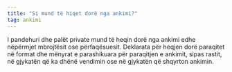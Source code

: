 ```yaml
---
title: "Si mund të hiqet dorë nga ankimi?"
tag: ankimi
---
```


I pandehuri dhe palët private mund të heqin dorë nga ankimi edhe nëpërmjet mbrojtësit ose
përfaqësuesit. Deklarata për heqjen dorë paraqitet në format dhe mënyrat e parashikuara për paraqitjen e ankimit, sipas rastit, në gjykatën që ka dhënë vendimin ose në gjykatën që shqyrton ankimin.
